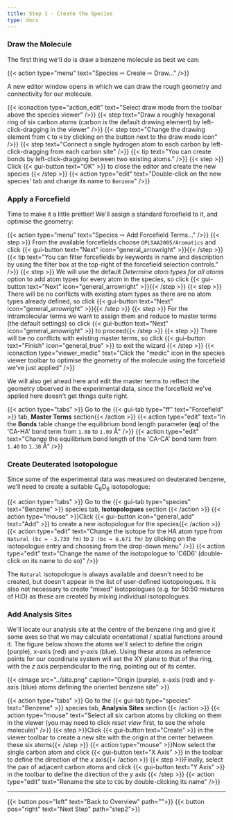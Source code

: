 ```yaml
---
title: Step 1 - Create the Species
type: docs
---
```



### Draw the Molecule

The first thing we'll do is draw a benzene molecule as best we can:

{{< action type="menu" text="Species &#8680; Create &#8680; Draw..." />}}

A new editor window opens in which we can draw the rough geometry and connectivity for our molecule.

{{< iconaction type="action_edit" text="Select draw mode from the toolbar above the species viewer" />}}
{{< step text="Draw a roughly hexagonal ring of six carbon atoms (carbon is the default drawing element) by left-click-dragging in the viewer" />}}
{{< step text="Change the drawing element from `C` to `H` by clicking on the button next to the draw mode icon" />}}
{{< step text="Connect a single hydrogen atom to each carbon by left-click-dragging from each carbon site" />}}
{{< tip text="You can create bonds by left-click-dragging between two existing atoms." />}}
{{< step >}} Click {{< gui-button text="OK" >}} to close the editor and create the new species {{< /step >}}
{{< action type="edit" text="Double-click on the new species' tab and change its name to `Benzene`" />}}

### Apply a Forcefield

Time to make it a little prettier!  We'll assign a standard forcefield to it, and optimise the geometry:

{{< action type="menu" text="Species &#8680; Add Forcefield Terms..." />}}
{{< step >}} From the available forcefields choose `OPLSAA2005/Aromatics` and click {{< gui-button text="Next" icon="general_arrowright" >}}{{< /step >}}
{{< tip text="You can filter forcefields by keywords in name and description by using the filter box at the top-right of the forcefield selection controls." />}}
{{< step >}} We will use the default _Determine atom types for all atoms_ option to add atom types for every atom in the species, so click {{< gui-button text="Next" icon="general_arrowright" >}}{{< /step >}}
{{< step >}} There will be no conflicts with existing atom types as there are no atom types already defined, so click {{< gui-button text="Next" icon="general_arrowright" >}}{{< /step >}}
{{< step >}} For the intramolecular terms we want to assign them and reduce to master terms (the default settings) so click {{< gui-button text="Next" icon="general_arrowright" >}} to proceed{{< /step >}}
{{< step >}} There will be no conflicts with existing master terms, so click {{< gui-button text="Finish" icon="general_true" >}} to exit the wizard {{< /step >}}
{{< iconaction type="viewer_medic" text="Click the \"medic\" icon in the species viewer toolbar to optimise the geometry of the molecule using the forcefield we've just applied" />}}


We will also get ahead here and edit the master terms to reflect the geometry observed in the experimental data, since the forcefield we've applied here doesn't get things quite right.

{{< action type="tabs" >}} Go to the {{< gui-tab type="ff"  text="Forcefield" >}} tab, **Master Terms** section{{< /action >}}
{{< action type="edit" text="In the **Bonds** table change the equilibrium bond length parameter (**eq**) of the 'CA-HA' bond term from `1.08` to `1.09` &#8491;" />}}
{{< action type="edit" text="Change the equilibrium bond length of the 'CA-CA' bond term from `1.40` to `1.38` &#8491;" />}}

### Create Deuterated Isotopologue

Since some of the experimental data was measured on deuterated benzene, we'll need to create a suitable C<sub>6</sub>D<sub>6</sub> isotopologue:

{{< action type="tabs" >}} Go to the {{< gui-tab type="species"  text="Benzene" >}} species tab, **Isotopologues** section {{< /action >}}
{{< action type="mouse" >}}Click {{< gui-button icon="general_add" text="Add" >}} to create a new isotopologue for the species{{< /action >}}
{{< action type="edit" text="Change the isotope for the HA atom type from `Natural (bc = -3.739 fm)` to `2 (bc = 6.671 fm)` by clicking on the isotopologue entry and choosing from the drop-down menu" />}}
{{< action type="edit" text="Change the name of the isotopologue to 'C6D6' (double-click on its name to do so)" />}}


The `Natural` isotopologue is always available and doesn't need to be created, but doesn't appear in the list of user-defined isotopologues. It is also not necessary to create "mixed" isotopologues (e.g. for 50:50 mixtures of H:D) as these are created by mixing individual isotopologues.

### Add Analysis Sites

We'll locate our analysis site at the centre of the benzene ring and give it some axes so that we may calculate orientational / spatial functions around it. The figure below shows the atoms we'll select to define the origin (purple), x-axis (red) and y-axis (blue). Using these atoms as reference points for our coordinate system will set the XY plane to that of the ring, with the _z_ axis perpendicular to the ring, pointing out of its center.

{{< cimage src="../site.png" caption="Origin (purple), x-axis (red) and y-axis (blue) atoms defining the oriented benzene site" >}}

{{< action type="tabs" >}} Go to the {{< gui-tab type="species"  text="Benzene" >}} species tab, **Analysis Sites** section {{< /action >}}
{{< action type="mouse" text="Select all six carbon atoms by clicking on them in the viewer (you may need to click _reset view_ first, to see the whole molecule)" />}}
{{< step >}}Click {{< gui-button text="Create" >}} in the viewer toolbar to create a new site with the origin at the center between these six atoms{{< /step >}}
{{< action type="mouse" >}}Now select the single carbon atom and click {{< gui-button text="X Axis" >}} in the toolbar to define the direction of the _x_ axis{{< /action >}}
{{< step >}}Finally, select the pair of adjacent carbon atoms and click {{< gui-button text="Y Axis" >}} in the toolbar to define the direction of the _y_ axis {{< /step >}}
{{< action type="edit" text="Rename the site to `COG` by double-clicking its name" />}}


* * *
{{< button pos="left" text="Back to Overview" path="">}}
{{< button pos="right" text="Next Step" path="step2">}}
